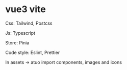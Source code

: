 # vue3 vite

Css: Tailwind, Postcss

Js: Typescript

Store: Pinia

Code style: Eslint, Prettier

In assets -> atuo import components, images and icons
